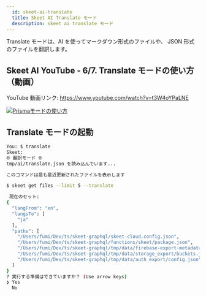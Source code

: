 ```yaml
---
  id: skeet-ai-translate
  title: Skeet AI Translate モード
  description: skeet ai translate モード
---
```


Translate モードは、AI を使ってマークダウン形式のファイルや、
JSON 形式のファイルを翻訳します。

## Skeet AI YouTube - 6/7. Translate モードの使い方（動画）

YouTube 動画リンク: https://www.youtube.com/watch?v=t3W4oYPaLNE

[![Prismaモードの使い方](https://storage.googleapis.com/skeet-assets/imgs/youtube/skeet-ai-translate-ja-6.png)](https://www.youtube.com/watch?v=t3W4oYPaLNE)

## Translate モードの起動

```bash
You: $ translate
Skeet:
🌐 翻訳モード 🌐
tmp/ai/translate.json を読み込んでいます...

このコマンドは最も最近更新されたファイルを表示します

$ skeet get files --limit 5 --translate

 現在のセット:
{
  "langFrom": "en",
  "langsTo": [
    "ja"
  ],
  "paths": [
    "/Users/fumi/Dev/ts/skeet-graphql/skeet-cloud.config.json",
    "/Users/fumi/Dev/ts/skeet-graphql/functions/skeet/package.json",
    "/Users/fumi/Dev/ts/skeet-graphql/tmp/data/firebase-export-metadata.json",
    "/Users/fumi/Dev/ts/skeet-graphql/tmp/data/storage_export/buckets.json",
    "/Users/fumi/Dev/ts/skeet-graphql/tmp/data/auth_export/config.json"
  ]
}
? 実行する準備はできていますか？ (Use arrow keys)
❯ Yes
  No
```
